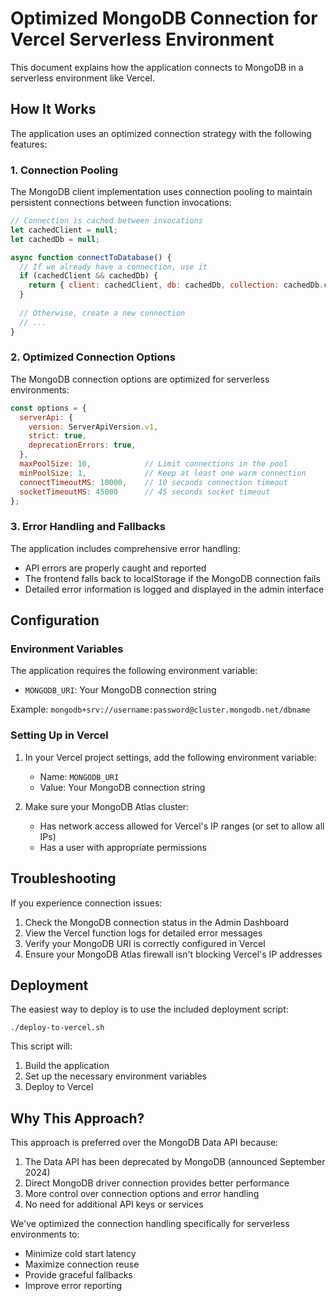 # Optimized MongoDB Connection for Vercel Serverless Environment

This document explains how the application connects to MongoDB in a serverless environment like Vercel.

## How It Works

The application uses an optimized connection strategy with the following features:

### 1. Connection Pooling

The MongoDB client implementation uses connection pooling to maintain persistent connections between function invocations:

```javascript
// Connection is cached between invocations
let cachedClient = null;
let cachedDb = null;

async function connectToDatabase() {
  // If we already have a connection, use it
  if (cachedClient && cachedDb) {
    return { client: cachedClient, db: cachedDb, collection: cachedDb.collection(COLLECTION_NAME) };
  }
  
  // Otherwise, create a new connection
  // ...
}
```

### 2. Optimized Connection Options

The MongoDB connection options are optimized for serverless environments:

```javascript
const options = {
  serverApi: {
    version: ServerApiVersion.v1,
    strict: true,
    deprecationErrors: true,
  },
  maxPoolSize: 10,            // Limit connections in the pool
  minPoolSize: 1,             // Keep at least one warm connection
  connectTimeoutMS: 10000,    // 10 seconds connection timeout
  socketTimeoutMS: 45000      // 45 seconds socket timeout
};
```

### 3. Error Handling and Fallbacks

The application includes comprehensive error handling:

- API errors are properly caught and reported
- The frontend falls back to localStorage if the MongoDB connection fails
- Detailed error information is logged and displayed in the admin interface

## Configuration

### Environment Variables

The application requires the following environment variable:

- `MONGODB_URI`: Your MongoDB connection string

Example: `mongodb+srv://username:password@cluster.mongodb.net/dbname`

### Setting Up in Vercel

1. In your Vercel project settings, add the following environment variable:
   - Name: `MONGODB_URI`
   - Value: Your MongoDB connection string

2. Make sure your MongoDB Atlas cluster:
   - Has network access allowed for Vercel's IP ranges (or set to allow all IPs)
   - Has a user with appropriate permissions

## Troubleshooting

If you experience connection issues:

1. Check the MongoDB connection status in the Admin Dashboard
2. View the Vercel function logs for detailed error messages
3. Verify your MongoDB URI is correctly configured in Vercel
4. Ensure your MongoDB Atlas firewall isn't blocking Vercel's IP addresses

## Deployment

The easiest way to deploy is to use the included deployment script:

```
./deploy-to-vercel.sh
```

This script will:
1. Build the application
2. Set up the necessary environment variables
3. Deploy to Vercel

## Why This Approach?

This approach is preferred over the MongoDB Data API because:

1. The Data API has been deprecated by MongoDB (announced September 2024)
2. Direct MongoDB driver connection provides better performance
3. More control over connection options and error handling
4. No need for additional API keys or services

We've optimized the connection handling specifically for serverless environments to:
- Minimize cold start latency
- Maximize connection reuse
- Provide graceful fallbacks
- Improve error reporting 
